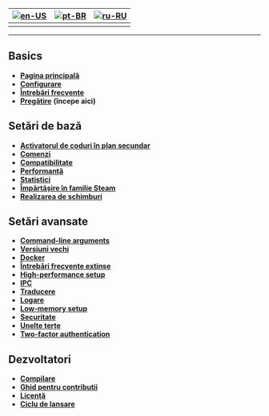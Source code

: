 | [![en-US](https://raw.githubusercontent.com/hjnilsson/country-flags/master/png100px/us.png)](https://github.com/JustArchiNET/ArchiSteamFarm/wiki/Home) | [![pt-BR](https://raw.githubusercontent.com/hjnilsson/country-flags/master/png100px/br.png)](https://github.com/JustArchiNET/ArchiSteamFarm/wiki/Home-pt-BR) | [![ru-RU](https://raw.githubusercontent.com/hjnilsson/country-flags/master/png100px/ru.png)](https://github.com/JustArchiNET/ArchiSteamFarm/wiki/Home-ru-RU) |
| ------------------------------------------------------------------------------------------------------------------------------------------------------ | ------------------------------------------------------------------------------------------------------------------------------------------------------------ | ------------------------------------------------------------------------------------------------------------------------------------------------------------ |
|                                                                                                                                                        |                                                                                                                                                              |                                                                                                                                                              |

* * *

## Basics

* **[Pagina principală](https://github.com/JustArchiNET/ArchiSteamFarm/wiki/Home)**
* **[Configurare](https://github.com/JustArchiNET/ArchiSteamFarm/wiki/Configuration)**
* **[Întrebări frecvente](https://github.com/JustArchiNET/ArchiSteamFarm/wiki/FAQ)**
* **[Pregătire](https://github.com/JustArchiNET/ArchiSteamFarm/wiki/Setting-up)** **(începe aici)**

## Setări de bază

* **[Activatorul de coduri în plan secundar](https://github.com/JustArchiNET/ArchiSteamFarm/wiki/Background-games-redeemer)**
* **[Comenzi](https://github.com/JustArchiNET/ArchiSteamFarm/wiki/Commands)**
* **[Compatibilitate](https://github.com/JustArchiNET/ArchiSteamFarm/wiki/Compatibility)**
* **[Performanță](https://github.com/JustArchiNET/ArchiSteamFarm/wiki/Performance)**
* **[Statistici](https://github.com/JustArchiNET/ArchiSteamFarm/wiki/Statistics)**
* **[Împărtășire în familie Steam](https://github.com/JustArchiNET/ArchiSteamFarm/wiki/Steam-Family-Sharing)**
* **[Realizarea de schimburi](https://github.com/JustArchiNET/ArchiSteamFarm/wiki/Trading)**

## Setări avansate

* **[Command-line arguments](https://github.com/JustArchiNET/ArchiSteamFarm/wiki/Command-line-arguments)**
* **[Versiuni vechi](https://github.com/JustArchiNET/ArchiSteamFarm/wiki/Deprecation)**
* **[Docker](https://github.com/JustArchiNET/ArchiSteamFarm/wiki/Docker)**
* **[Întrebări frecvente extinse](https://github.com/JustArchiNET/ArchiSteamFarm/wiki/Extended-FAQ)**
* **[High-performance setup](https://github.com/JustArchiNET/ArchiSteamFarm/wiki/High-performance-setup)**
* **[IPC](https://github.com/JustArchiNET/ArchiSteamFarm/wiki/IPC)**
* **[Traducere](https://github.com/JustArchiNET/ArchiSteamFarm/wiki/Localization)**
* **[Logare](https://github.com/JustArchiNET/ArchiSteamFarm/wiki/Logging)**
* **[Low-memory setup](https://github.com/JustArchiNET/ArchiSteamFarm/wiki/Low-memory-setup)**
* **[Securitate](https://github.com/JustArchiNET/ArchiSteamFarm/wiki/Security)**
* **[Unelte terțe](https://github.com/JustArchiNET/ArchiSteamFarm/wiki/Third-party-tools)**
* **[Two-factor authentication](https://github.com/JustArchiNET/ArchiSteamFarm/wiki/Two-factor-authentication)**

## Dezvoltatori

* **[Compilare](https://github.com/JustArchiNET/ArchiSteamFarm/wiki/Compilation)**
* **[Ghid pentru contributii](https://github.com/JustArchiNET/ArchiSteamFarm/blob/master/.github/CONTRIBUTING.md)**
* **[Licenţă](https://github.com/JustArchiNET/ArchiSteamFarm/wiki/License)**
* **[Ciclu de lansare](https://github.com/JustArchiNET/ArchiSteamFarm/wiki/Release-cycle)**